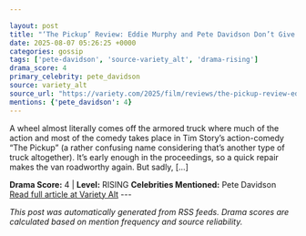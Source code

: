 ```yaml
---

layout: post
title: "‘The Pickup’ Review: Eddie Murphy and Pete Davidson Don’t Give a Truck in a Fitful Action Comedy"
date: 2025-08-07 05:26:25 +0000
categories: gossip
tags: ['pete-davidson', 'source-variety_alt', 'drama-rising']
drama_score: 4
primary_celebrity: pete_davidson
source: variety_alt
source_url: "https://variety.com/2025/film/reviews/the-pickup-review-eddie-murphy-pete-davidson-1236480878/"
mentions: {'pete_davidson': 4}
---
```


​​A wheel almost literally comes off the armored truck where much of the action and most of the comedy takes place in Tim Story’s action-comedy “The Pickup” (a rather confusing name considering that’s another type of truck altogether). It’s early enough in the proceedings, so a quick repair makes the van roadworthy again. But sadly, […]

**Drama Score:** 4 | **Level:** RISING **Celebrities Mentioned:** Pete Davidson [Read full article at Variety Alt](https://variety.com/2025/film/reviews/the-pickup-review-eddie-murphy-pete-davidson-1236480878/) --- 

*This post was automatically generated from RSS feeds. Drama scores are calculated based on mention frequency and source reliability.*